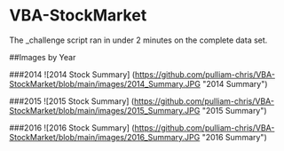 # VBA-StockMarket

The _challenge script ran in under 2 minutes on the complete data set.

##Images by Year


###2014
![2014 Stock Summary] (https://github.com/pulliam-chris/VBA-StockMarket/blob/main/images/2014_Summary.JPG "2014 Summary")


###2015
![2015 Stock Summary] (https://github.com/pulliam-chris/VBA-StockMarket/blob/main/images/2015_Summary.JPG "2015 Summary")


###2016
![2016 Stock Summary] (https://github.com/pulliam-chris/VBA-StockMarket/blob/main/images/2016_Summary.JPG "2016 Summary")

